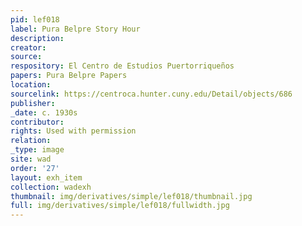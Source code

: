 ```yaml
---
pid: lef018
label: Pura Belpre Story Hour
description:
creator:
source:
respository: El Centro de Estudios Puertorriqueños
papers: Pura Belpre Papers
location:
sourcelink: https://centroca.hunter.cuny.edu/Detail/objects/686
publisher:
_date: c. 1930s
contributor:
rights: Used with permission
relation:
_type: image
site: wad
order: '27'
layout: exh_item
collection: wadexh
thumbnail: img/derivatives/simple/lef018/thumbnail.jpg
full: img/derivatives/simple/lef018/fullwidth.jpg
---
```

